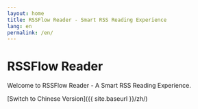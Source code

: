 ```yaml
---
layout: home
title: RSSFlow Reader - Smart RSS Reading Experience
lang: en
permalink: /en/
---
```


# RSSFlow Reader

Welcome to RSSFlow Reader - A Smart RSS Reading Experience.

[Switch to Chinese Version]({{ site.baseurl }}/zh/) 